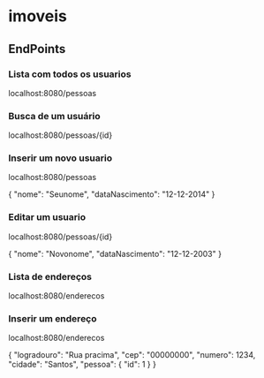 # imoveis

## EndPoints

### Lista com todos os usuarios
localhost:8080/pessoas

### Busca de um usuário
localhost:8080/pessoas/{id}

### Inserir um novo usuario
localhost:8080/pessoas

{
    "nome": "Seunome",
    "dataNascimento": "12-12-2014"
}

### Editar um usuario
localhost:8080/pessoas/{id}

{
    "nome": "Novonome",
    "dataNascimento": "12-12-2003"
}

### Lista de endereços
localhost:8080/enderecos

### Inserir um endereço
localhost:8080/enderecos

{
        "logradouro": "Rua pracima",
        "cep": "00000000",
        "numero": 1234,
        "cidade": "Santos",
        "pessoa": {
            "id": 1
        }
}
